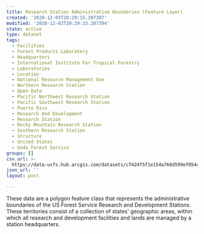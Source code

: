```yaml
---
title: Research Station Administrative Boundaries (Feature Layer)
created: '2020-12-03T20:29:15.207387'
modified: '2020-12-03T20:29:15.207394'
state: active
type: dataset
tags:
  - Facilities
  - Forest Products Laboratory
  - Headquarters
  - International Institute For Tropical Forestry
  - Laboratories
  - Location
  - National Resource Management Use
  - Northern Research Station
  - Open Data
  - Pacific Northwest Research Station
  - Pacific Southwest Research Station
  - Puerto Rico
  - Research And Development
  - Research Station
  - Rocky Mountain Research Station
  - Southern Research Station
  - Structure
  - United States
  - Usda Forest Service
groups: []
csv_url: >-
  https://data-usfs.hub.arcgis.com/datasets/cf424f5f1e154a768d599ef054c0373a_1.csv?outSR=%7B%22latestWkid%22%3A4269%2C%22wkid%22%3A4269%7D
json_url: ''
layout: post

---
```

These data are a polygon feature class that represents the administrative boundaries of the US Forest Service Research and Development Stations. These territories consist of a collection of states' geographic areas, within which all research and development facilities and lands are managed by a station headquarters.
